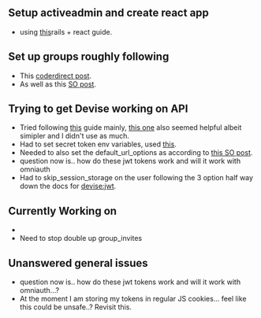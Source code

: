 <h2>Setup activeadmin and create react app</h2>
<ul>
  <li>using <a href='https://blog.heroku.com/a-rock-solid-modern-web-stack'>this</a>rails + react guide.</li>
</ul>

<h2>Set up groups roughly following</h2>
<ul>
  <li>This <a href='https://coderedirect.com/questions/272589/many-to-many-users-and-groups-but-groups-have-owners'>coderdirect post</a>.</li>
  <li>As well as this <a href='https://stackoverflow.com/questions/37972980/best-approach-for-assigning-user-roles-for-different-groups-in-rails-5'>SO post</a>.</li>
</ul>

<h2>Trying to get Devise working on API</h2>
<ul>
  <li>Tried following <a href='https://jameschambers.co.uk/rails-api'>this</a> guide mainly, <a href='https://medium.com/ruby-daily/a-devise-jwt-tutorial-for-authenticating-users-in-ruby-on-rails-ca214898318e'>this one</a> also seemed helpful albeit simipler and I didn't use as much.</li>
  <li>Had to set secret token env variables, used <a href='https://blog.devgenius.io/what-are-environment-variables-in-rails-6f7e97a0b164'>this</a>.</li>
  <li>Needed to also set the default_url_options as according to <a href='https://stackoverflow.com/questions/7219732/rails-missing-host-to-link-to-please-provide-host-parameter-or-set-default-ur'>this SO post</a>.</li>
  <li>question now is.. how do these jwt tokens work and will it work with omniauth
  <li>Had to skip_session_storage on the user following the 3 option half way down the docs for <a href='https://github.com/waiting-for-dev/devise-jwt'>devise:jwt</a>.</li>

</ul>

<h2>Currently Working on</h2>
<uL>
  <li></li>
  <li>Need to stop double up group_invites</li>
</ul>

<h2>Unanswered general issues</h2>
<ul>
  <li>question now is.. how do these jwt tokens work and will it work with omniauth...?</li>
  <li>At the moment I am storing my tokens in regular JS cookies... feel like this could be unsafe..? Revisit this.</li>
</ul>
